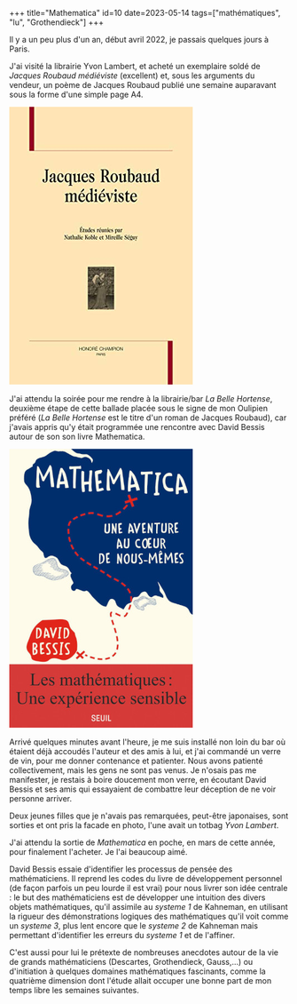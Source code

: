 +++
title="Mathematica"
id=10
date=2023-05-14
tags=["mathématiques", "lu", "Grothendieck"]
+++

Il y a un peu plus d'un an, début avril 2022, je passais quelques jours à Paris.

J'ai visité la librairie Yvon Lambert, et acheté un exemplaire soldé de _Jacques Roubaud médiéviste_ (excellent) et, sous les arguments du vendeur, un poème de Jacques Roubaud publié une semaine auparavant sous la forme d'une simple page A4.

![Jacques Roubaud médiéviste](jacquesRoubaudMedieviste.jpg)

J'ai attendu la soirée pour me rendre à la librairie/bar _La Belle Hortense_, deuxième étape de cette ballade placée sous le signe de mon Oulipien préféré (_La Belle Hortense_ est le titre d'un roman de Jacques Roubaud), car j'avais appris qu'y était programmée une rencontre avec David Bessis autour de son son livre Mathematica.

![Mathematica](mathematica.jpeg)

Arrivé quelques minutes avant l'heure, je me suis installé non loin du bar où étaient déjà accoudés l'auteur et des amis à lui, et j'ai commandé un verre de vin, pour me donner contenance et patienter. Nous avons patienté collectivement, mais les gens ne sont pas venus. Je n'osais pas me manifester, je restais à boire doucement mon verre, en écoutant David Bessis et ses amis qui essayaient de combattre leur déception de ne voir personne arriver.

Deux jeunes filles que je n'avais pas remarquées, peut-être japonaises, sont sorties et ont pris la facade en photo, l'une avait un totbag _Yvon Lambert_.

J'ai attendu la sortie de _Mathematica_ en poche, en mars de cette année, pour finalement l'acheter. Je l'ai beaucoup aimé.

David Bessis essaie d'identifier les processus de pensée des mathématiciens. Il reprend les codes du livre de développement personnel (de façon parfois un peu lourde il est vrai) pour nous livrer son idée centrale : le but des mathématiciens est de développer une intuition des divers objets mathématiques, qu'il assimile au _systeme 1_ de Kahneman, en utilisant la rigueur des démonstrations logiques des mathématiques qu'il voit comme un _systeme 3_, plus lent encore que le _systeme 2_ de Kahneman mais permettant d'identifier les erreurs du _systeme 1_ et de l'affiner.

C'est aussi pour lui le prétexte de nombreuses anecdotes autour de la vie de grands mathématiciens (Descartes, Grothendieck, Gauss,...) ou d'initiation à quelques domaines mathématiques fascinants, comme la quatrième dimension dont l'étude allait occuper une bonne part de mon temps libre les semaines suivantes.
